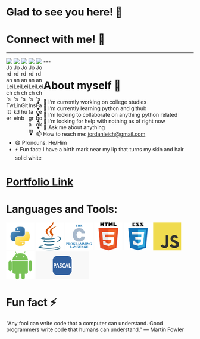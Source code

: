 # Glad to see you here! 🤩

# Connect with me! 👋
---
<a href="https://twitter.com/jordanleichiano">
  <img align="left" alt="Jordan Leich's Twitter" width="20px" src="https://cdn.jsdelivr.net/npm/simple-icons@v3/icons/twitter.svg" />
</a>
<a href="https://www.linkedin.com/in/jordan-leich-6481b8167/">
  <img align="left" alt="Jordan Leich's Linkdein" width="20px" src="https://cdn.jsdelivr.net/npm/simple-icons@v3/icons/linkedin.svg" />
</a>
<a href="https://github.com/JordanLeich">
  <img align="left" alt="Jordan Leich's Github" width="20px" src="https://cdn.jsdelivr.net/npm/simple-icons@v3/icons/github.svg" />
</a>
<a href="https://instagram.com/jordanleichiano/">
  <img align="left" alt="Jordan Leich's Instagram" width="20px" src="https://cdn.jsdelivr.net/npm/simple-icons@v3/icons/instagram.svg" />
</a>
<a href="https://www.facebook.com/jordan.leich/">
  <img align="left" alt="Jordan Leich's Facebook" width="20px" src="https://cdn.jsdelivr.net/npm/simple-icons@v3/icons/facebook.svg" />
</a> ---

# About myself :boy:
- 🔭 I’m currently working on college studies
- 🌱 I’m currently learning python and github
- 👯 I’m looking to collaborate on anything python related
- 🤔 I’m looking for help with nothing as of right now
- 💬 Ask me about anything
- 📫 How to reach me: jordanleich@gmail.com
- 😄 Pronouns: He/Him
- ⚡ Fun fact: I have a birth mark near my lip that turns my skin and hair solid white

# [Portfolio Link](https://jordanleich.github.io/Jordans-Portfolio/)

# Languages and Tools:
<code><img height="75" src="https://raw.githubusercontent.com/github/explore/80688e429a7d4ef2fca1e82350fe8e3517d3494d/topics/python/python.png"></code>
<code><img height="75" src="https://raw.githubusercontent.com/github/explore/80688e429a7d4ef2fca1e82350fe8e3517d3494d/topics/java/java.png"></code>
<code><img height="75" src="https://raw.githubusercontent.com/github/explore/80688e429a7d4ef2fca1e82350fe8e3517d3494d/topics/c/c.png"></code>
<code><img height="75" src="https://raw.githubusercontent.com/github/explore/80688e429a7d4ef2fca1e82350fe8e3517d3494d/topics/html/html.png"></code>
<code><img height="75" src="https://raw.githubusercontent.com/github/explore/80688e429a7d4ef2fca1e82350fe8e3517d3494d/topics/css/css.png"></code>
<code><img height="75" src="https://raw.githubusercontent.com/github/explore/80688e429a7d4ef2fca1e82350fe8e3517d3494d/topics/javascript/javascript.png"></code>
<code><img height="75" src="https://raw.githubusercontent.com/github/explore/80688e429a7d4ef2fca1e82350fe8e3517d3494d/topics/android/android.png"></code>
<code><img height="75" src="images/pascal.png"></code>

# Fun fact ⚡ 
“Any fool can write code that a computer can understand. Good programmers write code that humans can understand.” — Martin Fowler
